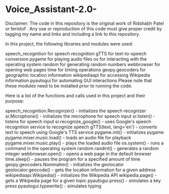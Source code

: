 # Voice_Assistant-2.0-

Disclaimer:
The code in this repository is the original work of Ridshabh Patel or feristof . Any use or reproduction of this code must give proper credit by tagging my name and links and including a link to this repository. 

In this project, the following libraries and modules were used:

speech_recognition for speech recognition
gTTS for text-to-speech conversion
pygame for playing audio files
os for interacting with the operating system
random for generating random numbers
webbrowser for opening web pages
time for timing operations
geopy.geocoders for geographic location information
wikipediaapi for accessing Wikipedia information
pyautogui for automating GUI interactions
Please note that these modules need to be installed prior to running the code.



Here is a list of the functions and calls used in this project and their purpose:

speech_recognition.Recognizer() - initializes the speech recognizer
sr.Microphone() - initializes the microphone for speech input
sr.listen() - listens for speech input
sr.recognize_google() - uses Google's speech recognition service to recognize speech
gTTS(text, lang='en') - converts text to speech using Google's TTS service
pygame.init() - initializes pygame
pygame.mixer.music.load() - loads an audio file for playback
pygame.mixer.music.play() - plays the loaded audio file
os.system() - runs a command in the operating system
random.randint() - generates a random integer
webbrowser.open() - opens a web page in the default browser
time.sleep() - pauses the program for a specified amount of time
geopy.geocoders.Nominatim() - initializes the geolocator
geolocator.geocode() - gets the location information for a given address
wikipediaapi.Wikipedia() - initializes the Wikipedia API
wikipedia.page() - gets a Wikipedia page for a given topic
pyautogui.press() - simulates a key press
pyautogui.typewrite() - simulates typing